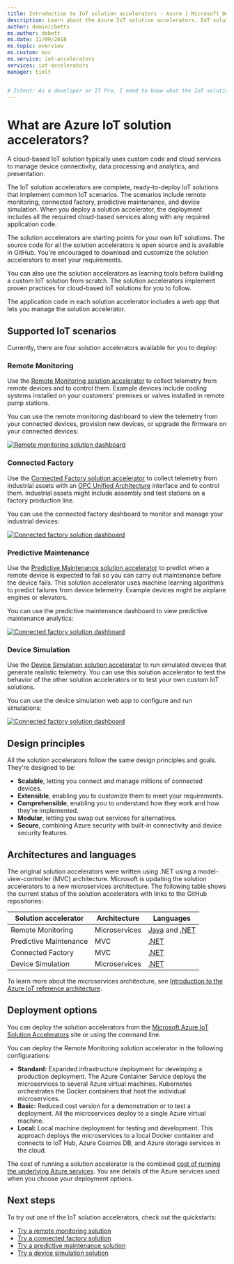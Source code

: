 ```yaml
---
title: Introduction to IoT solution accelerators - Azure | Microsoft Docs
description: Learn about the Azure IoT solution accelerators. IoT solution accelerators are complete, end-to-end, ready to deploy IoT solutions.
author: dominicbetts
ms.author: dobett
ms.date: 11/09/2018
ms.topic: overview
ms.custom: mvc
ms.service: iot-accelerators
services: iot-accelerators
manager: timlt


# Intent: As a developer or IT Pro, I need to know what the IoT solution accelerators do, so I can understand if they can help me to build and manage my IoT solution.
---
```


# What are Azure IoT solution accelerators?

A cloud-based IoT solution typically uses custom code and cloud services to manage device connectivity, data processing and analytics, and presentation.

The IoT solution accelerators are complete, ready-to-deploy IoT solutions that implement common IoT scenarios. The scenarios include remote monitoring, connected factory, predictive maintenance, and device simulation. When you deploy a solution accelerator, the deployment includes all the required cloud-based services along with any required application code.

The solution accelerators are starting points for your own IoT solutions. The source code for all the solution accelerators is open source and is available in GitHub. You're encouraged to download and customize the solution accelerators to meet your requirements.

You can also use the solution accelerators as learning tools before building a custom IoT solution from scratch. The solution accelerators implement proven practices for cloud-based IoT solutions for you to follow.

The application code in each solution accelerator includes a web app that lets you manage the solution accelerator.

## Supported IoT scenarios

Currently, there are four solution accelerators available for you to deploy:

### Remote Monitoring

Use the [Remote Monitoring solution accelerator](iot-accelerators-remote-monitoring-sample-walkthrough.md) to collect telemetry from remote devices and to control them. Example devices include cooling systems installed on your customers' premises or valves installed in remote pump stations.

You can use the remote monitoring dashboard to view the telemetry from your connected devices, provision new devices, or upgrade the firmware on your connected devices:

[![Remote monitoring solution dashboard](./media/about-iot-accelerators/rm-dashboard-inline.png)](./media/about-iot-accelerators/rm-dashboard-expanded.png#lightbox)

### Connected Factory

Use the [Connected Factory solution accelerator](iot-accelerators-connected-factory-sample-walkthrough.md) to collect telemetry from industrial assets with an [OPC Unified Architecture](https://opcfoundation.org/about/opc-technologies/opc-ua/) interface and to control them. Industrial assets might include assembly and test stations on a factory production line.

You can use the connected factory dashboard to monitor and manage your industrial devices:

[![Connected factory solution dashboard](./media/about-iot-accelerators/cf-dashboard-inline.png)](./media/about-iot-accelerators/cf-dashboard-expanded.png#lightbox)

### Predictive Maintenance

Use the [Predictive Maintenance solution accelerator](iot-accelerators-predictive-walkthrough.md) to predict when a remote device is expected to fail so you can carry out maintenance before the device fails. This solution accelerator uses machine learning algorithms to predict failures from device telemetry. Example devices might be airplane engines or elevators.

You can use the predictive maintenance dashboard to view predictive maintenance analytics:

[![Connected factory solution dashboard](./media/about-iot-accelerators/pm-dashboard-inline.png)](./media/about-iot-accelerators/pm-dashboard-expanded.png#lightbox)

### Device Simulation

Use the [Device Simulation solution accelerator](iot-accelerators-device-simulation-overview.md) to run simulated devices that generate realistic telemetry. You can use this solution accelerator to test the behavior of the other solution accelerators or to test your own custom IoT solutions.

You can use the device simulation web app to configure and run simulations:

[![Connected factory solution dashboard](./media/about-iot-accelerators/ds-dashboard-inline.png)](./media/about-iot-accelerators/ds-dashboard-expanded.png#lightbox)

## Design principles

All the solution accelerators follow the same design principles and goals. They're designed to be:

* **Scalable**, letting you connect and manage millions of connected devices.
* **Extensible**, enabling you to customize them to meet your requirements.
* **Comprehensible**, enabling you to understand how they work and how they're implemented.
* **Modular**, letting you swap out services for alternatives.
* **Secure**, combining Azure security with built-in connectivity and device security features.

## Architectures and languages

The original solution accelerators were written using .NET using a model-view-controller (MVC) architecture. Microsoft is updating the solution accelerators to a new microservices architecture. The following table shows the current status of the solution accelerators with links to the GitHub repositories:

| Solution accelerator   | Architecture  | Languages     |
| ---------------------- | ------------- | ------------- |
| Remote Monitoring      | Microservices | [Java](https://github.com/Azure/azure-iot-pcs-remote-monitoring-java) and [.NET](https://github.com/Azure/azure-iot-pcs-remote-monitoring-dotnet) |
| Predictive Maintenance | MVC           | [.NET](https://github.com/Azure/azure-iot-predictive-maintenance)          |
| Connected Factory      | MVC           | [.NET](https://github.com/Azure/azure-iot-connected-factory)          |
| Device Simulation      | Microservices | [.NET](https://github.com/Azure/device-simulation-dotnet)          |

To learn more about the microservices architecture, see [Introduction to the Azure IoT reference architecture](iot-accelerators-architecture-overview.md).

## Deployment options

You can deploy the solution accelerators from the [Microsoft Azure IoT Solution Accelerators](https://www.azureiotsolutions.com/Accelerators#) site or using the command line.

You can deploy the Remote Monitoring solution accelerator in the following configurations:

* **Standard:** Expanded infrastructure deployment for developing a production deployment. The Azure Container Service deploys the microservices to several Azure virtual machines. Kubernetes orchestrates the Docker containers that host the individual microservices.
* **Basic:** Reduced cost version for a demonstration or to test a deployment. All the microservices deploy to a single Azure virtual machine.
* **Local:** Local machine deployment for testing and development. This approach deploys the microservices to a local Docker container and connects to IoT Hub, Azure Cosmos DB, and Azure storage services in the cloud.

The cost of running a solution accelerator is the combined [cost of running the underlying Azure services](https://azure.microsoft.com/pricing). You see details of the Azure services used when you choose your deployment options.

## Next steps

To try out one of the IoT solution accelerators, check out the quickstarts:

* [Try a remote monitoring solution](quickstart-remote-monitoring-deploy.md)
* [Try a connected factory solution](quickstart-connected-factory-deploy.md)
* [Try a predictive maintenance solution](quickstart-predictive-maintenance-deploy.md)
* [Try a device simulation solution](quickstart-device-simulation-deploy.md)
